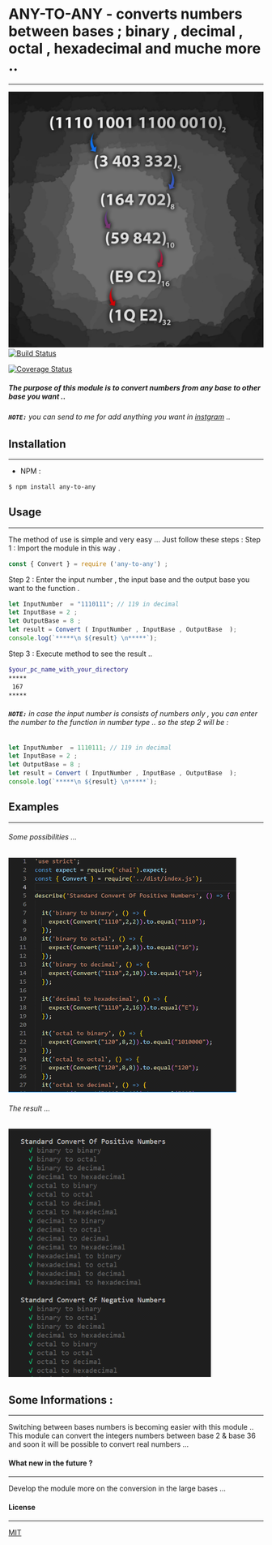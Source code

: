 # ANY-TO-ANY - converts numbers between bases ; binary , decimal , octal , hexadecimal and muche more ..  
---
![imed-jaberi](/lib/img/logo.jpg) 
[![Build Status](https://travis-ci.org/3imed-jaberi/any-to-any.svg?branch=master)](https://travis-ci.org/3imed-jaberi/any-to-any)

[![Coverage Status](https://coveralls.io/repos/github/3imed-jaberi/any-to-any/badge.svg?branch=master)](https://coveralls.io/github/3imed-jaberi/any-to-any?branch=master)

##### The purpose of this module is to convert numbers from any base to other base you want ..

###### **`NOTE:`** you can send to me for add anything you want in [instgram](https://www.instagram.com/3imed_jaberi/) ..

## Installation 
---

- NPM :
```bash
$ npm install any-to-any
```

## Usage 
---
 The method of use is simple and very easy ... Just follow these steps :
Step 1 : Import the module in this way .
```javascript
const { Convert } = require ('any-to-any') ;
```
Step 2 : Enter the input number  , the input base and the output base you want to the function .
```javascript
let InputNumber  = "1110111"; // 119 in decimal
let InputBase = 2 ;
let OutputBase = 8 ;
let result = Convert ( InputNumber , InputBase , OutputBase  );
console.log(`*****\n ${result} \n*****`);
```
Step 3 : Execute method to see the result ..
```bash
$your_pc_name_with_your_directory
*****
 167
*****
```
###### **`NOTE:`** in case the input number is consists of numbers only , you can enter the number to the function in number type .. so the step 2 will be :
```javascript
let InputNumber  = 1110111; // 119 in decimal
let InputBase = 2 ;
let OutputBase = 8 ;
let result = Convert ( InputNumber , InputBase , OutputBase  ); 
console.log(`*****\n ${result} \n*****`);
```

## Examples
----
###### Some possibilities ... 
![imed-jaberi](/lib/img/unit-testing-methods.gif) 

###### The result ...
![imed-jaberi](/lib/img/result-unit-testing-methods.gif) 

## Some Informations :
---
Switching between bases numbers is becoming easier with this module .. 
This module can convert the integers numbers between base 2 & base 36 and soon it will be possible to convert real numbers ... 

#### What new in the future ? 
---
 Develop the module more on the conversion in the large bases ...

#### License
---
[MIT](https://choosealicense.com/licenses/mit/) 

